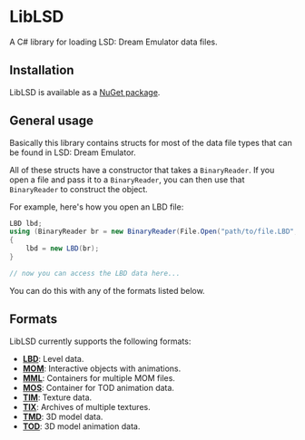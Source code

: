 # LibLSD
A C# library for loading LSD: Dream Emulator data files.

## Installation
LibLSD is available as a [NuGet package](https://www.nuget.org/packages/libLSD/).

## General usage
Basically this library contains structs for most of the data file types that can be found in LSD: Dream Emulator.

All of these structs have a constructor that takes a `BinaryReader`. If you open a file and pass it to a `BinaryReader`,
you can then use that `BinaryReader` to construct the object.

For example, here's how you open an LBD file:
```C#
LBD lbd;
using (BinaryReader br = new BinaryReader(File.Open("path/to/file.LBD", FileMode.Open)))
{
    lbd = new LBD(br);
}

// now you can access the LBD data here...
```

You can do this with any of the formats listed below.

## Formats
LibLSD currently supports the following formats:
- [**LBD**](api/libLSD.Formats.LBD.yml): Level data.
- [**MOM**](api/libLSD.Formats.MOM.yml): Interactive objects with animations.
- [**MML**](api/libLSD.Formats.MML.yml): Containers for multiple MOM files.
- [**MOS**](api/libLSD.Formats.MOS.yml): Container for TOD animation data.
- [**TIM**](api/libLSD.Formats.TIM.yml): Texture data.
- [**TIX**](api/libLSD.Formats.TIX.yml): Archives of multiple textures.
- [**TMD**](api/libLSD.Formats.TMD.yml): 3D model data.
- [**TOD**](api/libLSD.Formats.TOD.yml): 3D model animation data.